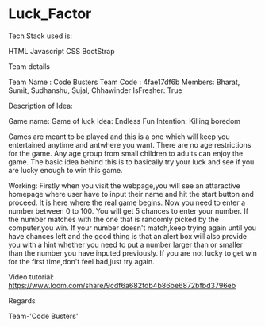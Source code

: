 # Luck_Factor
Tech Stack used is:

HTML
Javascript
CSS
BootStrap


Team details

Team Name : Code Busters
Team Code : 4fae17df6b
Members: Bharat, Sumit, Sudhanshu, Sujal, Chhawinder
IsFresher: True

Description of Idea:

Game name: Game of luck
Idea: Endless Fun
Intention: Killing boredom

Games are meant to be played and this is a one which will keep you entertained anytime and antwhere you want.
There are no age restrictions for the game. Any age group from small children to adults can enjoy the game.
The basic idea behind this is to basically try your luck and see if you are lucky enough to win this game.

Working: Firstly when you visit the webpage,you will see an attaractive homepage where user have to input their name and hit the start button and proceed.
It is here where the real game begins. Now you need to enter a number between 0 to 100. You will get 5 chances to enter your number.
If the number matches with the one that is randomly picked by the computer,you win. If your number doesn't match,keep trying again until you have chances left and
the good thing is that an alert box will also provide you with a hint whether you need to put a number larger than or smaller than the number you have inputed previously. 
If you are not lucky to get win for the first time,don't feel bad,just try again.

Video tutorial: https://www.loom.com/share/9cdf6a682fdb4b86be6872bfbd3796eb


Regards

Team-'Code Busters'

